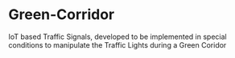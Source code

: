 # Green-Corridor
IoT based Traffic Signals, developed to be implemented in special conditions to manipulate the Traffic Lights during a Green Coridor
